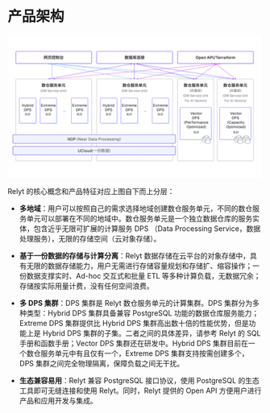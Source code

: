 # 产品架构

![](/images/introduction/architecture.png)


Relyt 的核心概念和产品特征对应上图自下而上分层：

- **多地域**：用户可以按照自己的需求选择地域创建数仓服务单元，不同的数仓服务单元可以部署在不同的地域中。数仓服务单元是一个独立数据仓库的服务实体，包含近乎无限可扩展的计算服务 DPS （Data Processing Service，数据处理服务），无限的存储空间（云对象存储）。

- **基于一份数据的存储与计算分离**：Relyt 数据存储在云平台的对象存储中，具有无限的数据存储能力，用户无需进行存储容量规划和存储扩、缩容操作；一份数据支撑实时、Ad-hoc 交互式和批量 ETL 等多种计算负载，无数据冗余；存储按实际用量计费，没有任何空间浪费。

- **多 DPS 集群**：DPS 集群是 Relyt 数仓服务单元的计算集群。DPS 集群分为多种类型：Hybrid DPS 集群具备兼容 PostgreSQL 功能的数据仓库服务能力；Extreme DPS 集群提供比 Hybrid DPS 集群高出数十倍的性能优势，但是功能上是 Hybrid DPS 集群的子集。二者之间的具体差异，请参考 Relyt 的 SQL 手册和函数手册；Vector DPS 集群还在研发中。Hybrid DPS 集群目前在一个数仓服务单元中有且仅有一个，Extreme DPS 集群支持按需创建多个，DPS 集群之间完全物理隔离，保障负载之间无干扰。

- **生态兼容易用**：Relyt 兼容 PostgreSQL 接口协议，使用 PostgreSQL 的生态工具即可无缝连接和使用 Relyt。同时，Relyt 提供的 Open API 方便用户进行产品和应用开发与集成。